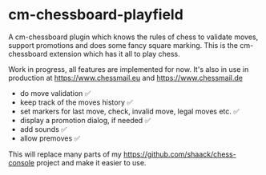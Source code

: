 # cm-chessboard-playfield

A cm-chessboard plugin which knows the rules of chess to validate moves, support promotions and does some fancy square marking. This is the cm-chessboard extension which has it all to play chess.

Work in progress, all features are implemented for now. It's also in use in production at https://www.chessmail.eu and https://www.chessmail.de

- do move validation ✅
- keep track of the moves history ✅
- set markers for last move, check, invalid move, legal moves etc. ✅
- display a promotion dialog, if needed ✅
- add sounds ✅
- allow premoves ✅

This will replace many parts of my https://github.com/shaack/chess-console project and make it easier to use.


